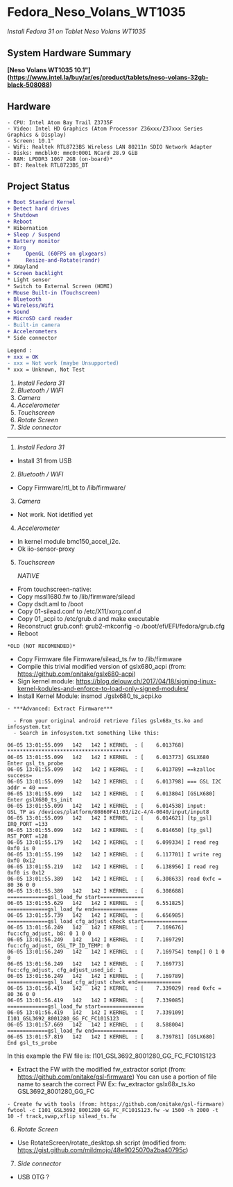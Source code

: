 # Fedora_Neso_Volans_WT1035
*Install Fedora 31 on Tablet Neso Volans WT1035*

## System Hardware Summary

**[Neso Volans WT1035 10.1"] (https://www.intel.la/buy/ar/es/product/tablets/neso-volans-32gb-black-508088)**

## Hardware

```
- CPU: Intel Atom Bay Trail Z3735F
- Video: Intel HD Graphics (Atom Processor Z36xxx/Z37xxx Series Graphics & Display) 
- Screen: 10.1"
- WiFi: Realtek RTL8723BS Wireless LAN 80211n SDIO Network Adapter
- Disks: mmcblk0: mmc0:0001 NCard 28.9 GiB
- RAM: LPDDR3 1067 2GB (on-board)*
- BT: Realtek RTL8723BS_BT
```

## Project Status
```diff
+ Boot Standard Kernel
+ Detect hard drives
+ Shutdown
+ Reboot
* Hibernation
+ Sleep / Suspend
+ Battery monitor
+ Xorg
+     OpenGL (60FPS on glxgears)
+     Resize-and-Rotate(randr)
* XWayland
+ Screen backlight
* Light sensor
* Switch to External Screen (HDMI)
+ Mouse Built-in (Touchscreen)
+ Bluetooth
+ Wireless/Wifi
+ Sound
+ MicroSD card reader
- Built-in camera
+ Accelerometers
* Side connector
```
```diff
Legend : 
+ xxx = OK
- xxx = Not work (maybe Unsupported)
* xxx = Unknown, Not Test
```


 1. *Install Fedora 31*
 2. *Bluetooth / WIFI*
 3. *Camera*
 4. *Accelerometer*
 5. *Touchscreen*
 6. *Rotate Screen*
 7. *Side connector*

----------------------------------------

1. *Install Fedora 31*
  - Install 31 from USB

2. *Bluetooth / WIFI*
  - Copy Firmware/rtl_bt to /lib/firmware/

3. *Camera*
  - Not work. Not idetified yet

4. *Accelerometer*
  - In kernel module bmc150_accel_i2c.
  - Ok iio-sensor-proxy

5. *Touchscreen*

   *NATIVE*
  - From touchscreen-native:
   - Copy mssl1680.fw to /lib/firmware/silead
   - Copy dsdt.aml to /boot
   - Copy 01-silead.conf to /etc/X11/xorg.conf.d
   - Copy 01_acpi to /etc/grub.d and make executable
   - Reconstruct grub.conf: grub2-mkconfig -o /boot/efi/EFI/fedora/grub.cfg
   - Reboot
   
    *OLD (NOT RECOMENDED)*
  - Copy Firmware file Firmware/silead_ts.fw to /lib/firmware
  - Compile this trivial modified version of gslx680_acpi (from: https://github.com/onitake/gslx680-acpi)
   - Sign kernel module: https://blog.delouw.ch/2017/04/18/signing-linux-kernel-kodules-and-enforce-to-load-only-signed-modules/ 
   - Install Kernel Module:
	  insmod ./gslx680_ts_acpi.ko

    - ***Advanced: Extract Firmware***
    
      - From your original android retrieve files gslx68x_ts.ko and infosystem.txt 
      - Search in infosystem.txt something like this:
      
```
06-05 13:01:55.099   142   142 I KERNEL  : [    6.013768] ****************************************
06-05 13:01:55.099   142   142 I KERNEL  : [    6.013773] GSLX680 Enter gsl_ts_probe
06-05 13:01:55.099   142   142 I KERNEL  : [    6.013789] ==kzalloc success=
06-05 13:01:55.099   142   142 I KERNEL  : [    6.013798] === GSL I2C addr = 40 ===
06-05 13:01:55.099   142   142 I KERNEL  : [    6.013804] [GSLX680] Enter gslX680_ts_init
06-05 13:01:55.099   142   142 I KERNEL  : [    6.014538] input: GSL_TP as /devices/platform/80860F41:03/i2c-4/4-0040/input/input8
06-05 13:01:55.099   142   142 I KERNEL  : [    6.014621] [tp_gsl] IRQ_PORT =133
06-05 13:01:55.099   142   142 I KERNEL  : [    6.014650] [tp_gsl] RST_PORT =128
06-05 13:01:55.179   142   142 I KERNEL  : [    6.099334] I read reg 0xf0 is 0
06-05 13:01:55.199   142   142 I KERNEL  : [    6.117701] I write reg 0xf0 0x12
06-05 13:01:55.219   142   142 I KERNEL  : [    6.138956] I read reg 0xf0 is 0x12
06-05 13:01:55.389   142   142 I KERNEL  : [    6.308633] read 0xfc = 80 36 0 0
06-05 13:01:55.389   142   142 I KERNEL  : [    6.308688] =============gsl_load_fw start==============
06-05 13:01:55.629   142   142 I KERNEL  : [    6.551825] =============gsl_load_fw end==============
06-05 13:01:55.739   142   142 I KERNEL  : [    6.656985] =============gsl_load_cfg_adjust check start==============
06-05 13:01:56.249   142   142 I KERNEL  : [    7.169676] fuc:cfg_adjust, b8: 0 1 0 0
06-05 13:01:56.249   142   142 I KERNEL  : [    7.169729] fuc:cfg_adjust, GSL_TP_ID_TEMP: 0 
06-05 13:01:56.249   142   142 I KERNEL  : [    7.169754] temp[] 0 1 0 0
06-05 13:01:56.249   142   142 I KERNEL  : [    7.169773] fuc:cfg_adjust, cfg_adjust_used_id: 1 
06-05 13:01:56.249   142   142 I KERNEL  : [    7.169789] =============gsl_load_cfg_adjust check end==============
06-05 13:01:56.419   142   142 I KERNEL  : [    7.339029] read 0xfc = 80 36 0 0
06-05 13:01:56.419   142   142 I KERNEL  : [    7.339085] =============gsl_load_fw start==============
06-05 13:01:56.419   142   142 I KERNEL  : [    7.339109] I101_GSL3692_8001280_GG_FC_FC101S123
06-05 13:01:57.669   142   142 I KERNEL  : [    8.588004] =============gsl_load_fw end==============
06-05 13:01:57.819   142   142 I KERNEL  : [    8.739781] [GSLX680] End gsl_ts_probe
```

In this example the FW file is: I101_GSL3692_8001280_GG_FC_FC101S123
   - Extract the FW with the modified fw_extractor script (from: https://github.com/onitake/gsl-firmware)
	You can use a portion of file name to search the correct FW
	Ex:
	fw_extractor gslx68x_ts.ko GSL3692_8001280_GG_FC

    - Create fw with tools (from: https://github.com/onitake/gsl-firmware)
	fwtool -c I101_GSL3692_8001280_GG_FC_FC101S123.fw -w 1500 -h 2000 -t 10 -f track,swap,xflip silead_ts.fw

6. *Rotate Screen*
- Use RotateScreen/rotate_desktop.sh script (modified from: https://gist.github.com/mildmojo/48e9025070a2ba40795c)

7. *Side connector*
- USB OTG ?
